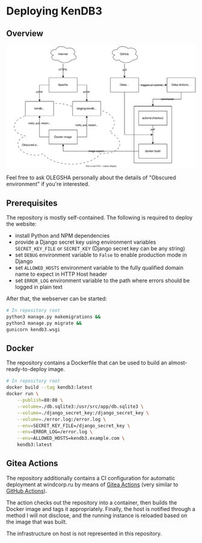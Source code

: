 # Deploying KenDB3

## Overview

![Overview diagram of KenDB3 deployment on windcorp.ru](deployment-overview.svg)

Feel free to ask OLEGSHA personally about the details of "Obscured environment" if you're interested.

## Prerequisites

The repository is mostly self-contained. The following is required to deploy the website:
- install Python and NPM dependencies
- provide a Django secret key using environment variables `SECRET_KEY_FILE` or `SECRET_KEY` (Django secret key can be any string)
- set `DEBUG` environment variable to `False` to enable production mode in Django
- set `ALLOWED_HOSTS` environment variable to the fully qualified domain name to expect in HTTP Host header
- set `ERROR_LOG` environment variable to the path where errors should be logged in plain text

After that, the webserver can be started:
```bash
# In repository root
python3 manage.py makemigrations &&
python3 manage.py migrate &&
gunicorn kendb3.wsgi
```

## Docker

The repository contains a Dockerfile that can be used to build an almost-ready-to-deploy image.

```bash
# In repository root
docker build --tag kendb3:latest
docker run \
    --publish=80:80 \
    --volume=./db.sqlite3:/usr/src/app/db.sqlite3 \
    --volume=./django_secret_key:/django_secret_key \
    --volume=./error.log:/error.log \
    --env=SECRET_KEY_FILE=/django_secret_key \
    --env=ERROR_LOG=/error.log \
    --env=ALLOWED_HOSTS=kendb3.example.com \
    kendb3:latest
```

## Gitea Actions

The repository additionally contains a CI configuration for automatic deployment at windcorp.ru by means of [Gitea Actions](https://docs.gitea.com/usage/actions/overview) (very similar to [GitHub Actions](https://github.com/features/actions)).

The action checks out the repository into a container, then builds the Docker image and tags it appropriately. Finally, the host is notified through a method I will not disclose, and the running instance is reloaded based on the image that was built.

The infrastructure on host is not represented in this repository.
